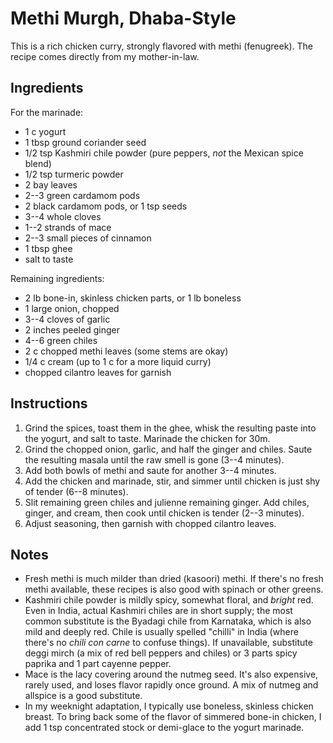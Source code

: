 # Methi Murgh, Dhaba-Style

This is a rich chicken curry, strongly flavored with methi (fenugreek). The
recipe comes directly from my mother-in-law.

## Ingredients

For the marinade:

* 1 c yogurt
* 1 tbsp ground coriander seed
* 1/2 tsp Kashmiri chile powder (pure peppers, *not* the Mexican spice blend)
* 1/2 tsp turmeric powder
* 2 bay leaves
* 2--3 green cardamom pods
* 2 black cardamom pods, or 1 tsp seeds
* 3--4 whole cloves
* 1--2 strands of mace
* 2--3 small pieces of cinnamon
* 1 tbsp ghee
* salt to taste

Remaining ingredients:

* 2 lb bone-in, skinless chicken parts, or 1 lb boneless
* 1 large onion, chopped
* 3--4 cloves of garlic
* 2 inches peeled ginger
* 4--6 green chiles
* 2 c chopped methi leaves (some stems are okay)
* 1/4 c cream (up to 1 c for a more liquid curry)
* chopped cilantro leaves for garnish

## Instructions

1. Grind the spices, toast them in the ghee, whisk the resulting paste into the
   yogurt, and salt to taste. Marinade the chicken for 30m.
2. Grind the chopped onion, garlic, and half the ginger and chiles. Saute the
   resulting masala until the raw smell is gone (3--4 minutes).
3. Add both bowls of methi and saute for another 3--4 minutes.
4. Add the chicken and marinade, stir, and simmer until chicken is just shy of
   tender (6--8 minutes).
5. Slit remaining green chiles and julienne remaining ginger. Add chiles,
   ginger, and cream, then cook until chicken is tender (2--3 minutes).
6. Adjust seasoning, then garnish with chopped cilantro leaves.

## Notes

* Fresh methi is much milder than dried (kasoori) methi. If there's no fresh
  methi available, these recipes is also good with spinach or other greens.
* Kashmiri chile powder is mildly spicy, somewhat floral, and *bright* red.
  Even in India, actual Kashmiri chiles are in short supply; the most common
  substitute is the Byadagi chile from Karnataka, which is also mild and deeply
  red. Chile is usually spelled "chilli" in India (where there's no *chili con
  carne* to confuse things). If unavailable, substitute deggi mirch (a mix of
  red bell peppers and chiles) or 3 parts spicy paprika and 1 part cayenne
  pepper.
* Mace is the lacy covering around the nutmeg seed. It's also expensive, rarely
  used, and loses flavor rapidly once ground. A mix of nutmeg and allspice is a
  good substitute.
* In my weeknight adaptation, I typically use boneless, skinless chicken
  breast. To bring back some of the flavor of simmered bone-in chicken, I add
  1 tsp concentrated stock or demi-glace to the yogurt marinade.
